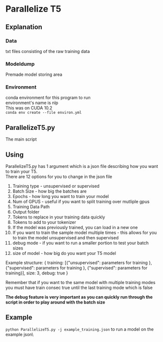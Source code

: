 # Parallelize T5

## Explanation
### Data
txt files consisting of the raw training data 
### Modeldump 
Premade model storing area
### Environment
conda environment for this program to run\
environment's name is nlp\
This was on CUDA 10.2\
`conda env create --file environ.yml`
## ParallelizeT5.py
The main script
## Using
ParallelizeT5.py has 1 argument which is a json file describing how you want to train your T5.\
There are 12 options for you to change in the json file
1. Training type - unsupervised or supervised
2. Batch Size - how big the batches are
3. Epochs - how long you want to train your model
4. Num of GPUS - useful if you want to split training over mutliple gpus
5. Training Data Path
6. Output folder
7. Tokens to replace in your training data quickly
8. Tokens to add to your tokenizer 
9. If the model was previously trained, you can load in a new one
10. If you want to train the sample model multiple times - this allows for you to train the model unsupervised and then supervised
11. debug mode - if you want to run a smaller portion to test your batch sizes
12. size of model - how big do you want your T5 model 

Example structure:
{
     training: [{"unsupervised": parameters for training }, {"supervised": parameters for training }, {"supervised": parameters for training}],
     size: 3,
     debug: true
}

Remember that if you want to the same model with multiple training modes you must have train consec true until the last training mode which is false

**The debug feature is very important as you can quickly run through the script in order to play around with the batch size**
## Example
`python ParallelizeT5.py -j example_training.json` to run a model on the example json\
